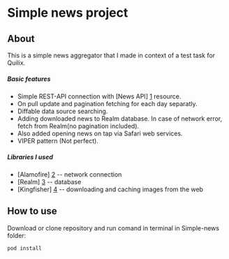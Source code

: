 # Simple news project 
## About
This is a simple news aggregator that I made in context of a test task for Quilix.
##### Basic features
* Simple REST-API connection with [News API] [1] resource.
* On pull update and pagination fetching for each day separatly.
* Diffable data source searching.
* Adding downloaded news to Realm database. In case of network error, fetch from Realm(no pagination included). 
* Also added opening news on tap via Safari web services.
* VIPER pattern (Not perfect).

##### Libraries I used
* [Alamofire] [2] -- network connection
* [Realm] [3] -- database 
* [Kingfisher] [4] -- downloading and caching images from the web

## How to use
Download or clone repository and run comand in terminal in Simple-news folder:
```console
pod install
```

[1]: https://newsapi.org/
[2]: https://github.com/Alamofire/Alamofire
[3]: https://realm.io/
[4]: https://github.com/onevcat/Kingfisher

